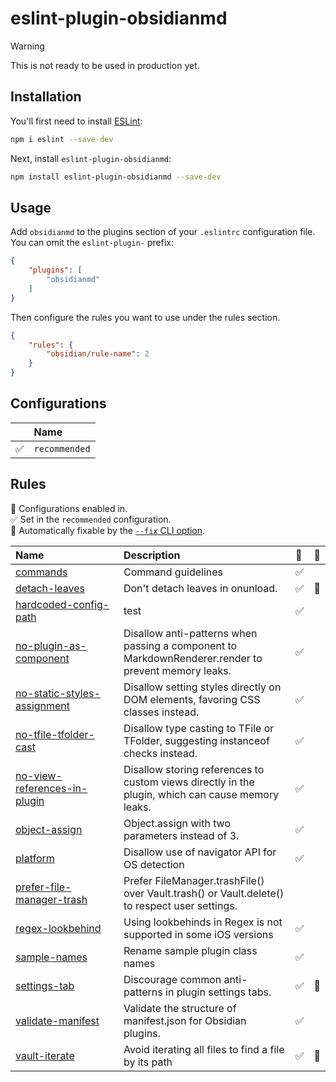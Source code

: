 # eslint-plugin-obsidianmd

> [!warning]
> This is not ready to be used in production yet.

## Installation

You'll first need to install [ESLint](https://eslint.org/):

```sh
npm i eslint --save-dev
```

Next, install `eslint-plugin-obsidianmd`:

```sh
npm install eslint-plugin-obsidianmd --save-dev
```

## Usage

Add `obsidianmd` to the plugins section of your `.eslintrc` configuration file. You can omit the `eslint-plugin-` prefix:

```json
{
    "plugins": [
        "obsidianmd"
    ]
}
```


Then configure the rules you want to use under the rules section.

```json
{
    "rules": {
        "obsidian/rule-name": 2
    }
}
```



## Configurations

<!-- begin auto-generated configs list -->

|     | Name          |
| :-- | :------------ |
| ✅  | `recommended` |

<!-- end auto-generated configs list -->



## Rules

<!-- begin auto-generated rules list -->

💼 Configurations enabled in.\
✅ Set in the `recommended` configuration.\
🔧 Automatically fixable by the [`--fix` CLI option](https://eslint.org/docs/user-guide/command-line-interface#--fix).

| Name                                                                       | Description                                                                                         | 💼 | 🔧 |
| :------------------------------------------------------------------------- | :-------------------------------------------------------------------------------------------------- | :- | :- |
| [commands](docs/rules/commands.md)                                         | Command guidelines                                                                                  | ✅  |    |
| [detach-leaves](docs/rules/detach-leaves.md)                               | Don't detach leaves in onunload.                                                                    | ✅  | 🔧 |
| [hardcoded-config-path](docs/rules/hardcoded-config-path.md)               | test                                                                                                | ✅  |    |
| [no-plugin-as-component](docs/rules/no-plugin-as-component.md)             | Disallow anti-patterns when passing a component to MarkdownRenderer.render to prevent memory leaks. | ✅  |    |
| [no-static-styles-assignment](docs/rules/no-static-styles-assignment.md)   | Disallow setting styles directly on DOM elements, favoring CSS classes instead.                     | ✅  |    |
| [no-tfile-tfolder-cast](docs/rules/no-tfile-tfolder-cast.md)               | Disallow type casting to TFile or TFolder, suggesting instanceof checks instead.                    | ✅  |    |
| [no-view-references-in-plugin](docs/rules/no-view-references-in-plugin.md) | Disallow storing references to custom views directly in the plugin, which can cause memory leaks.   | ✅  |    |
| [object-assign](docs/rules/object-assign.md)                               | Object.assign with two parameters instead of 3.                                                     | ✅  |    |
| [platform](docs/rules/platform.md)                                         | Disallow use of navigator API for OS detection                                                      | ✅  |    |
| [prefer-file-manager-trash](docs/rules/prefer-file-manager-trash.md)       | Prefer FileManager.trashFile() over Vault.trash() or Vault.delete() to respect user settings.       |    |    |
| [regex-lookbehind](docs/rules/regex-lookbehind.md)                         | Using lookbehinds in Regex is not supported in some iOS versions                                    | ✅  |    |
| [sample-names](docs/rules/sample-names.md)                                 | Rename sample plugin class names                                                                    | ✅  |    |
| [settings-tab](docs/rules/settings-tab.md)                                 | Discourage common anti-patterns in plugin settings tabs.                                            | ✅  | 🔧 |
| [validate-manifest](docs/rules/validate-manifest.md)                       | Validate the structure of manifest.json for Obsidian plugins.                                       | ✅  |    |
| [vault-iterate](docs/rules/vault-iterate.md)                               | Avoid iterating all files to find a file by its path<br/>                                           | ✅  | 🔧 |

<!-- end auto-generated rules list -->
